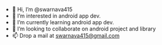- 👋 Hi, I’m @swarnava415
- 👀 I’m interested in android app dev.
- 🌱 I’m currently learning android app dev. 
- 💞️ I’m looking to collaborate on android project and library
- 📫 Drop a mail at swarnava415@gmail.com
